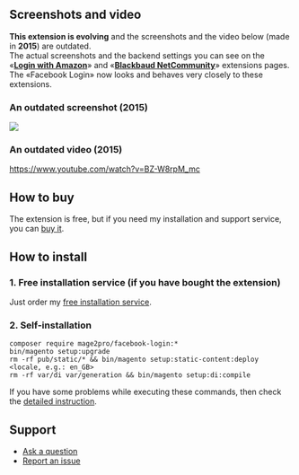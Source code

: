 ## Screenshots and video
**This extension is evolving** and the screenshots and the video below (made in **2015**) are outdated.  
The actual screenshots and the backend settings you can see on the «**[Login with Amazon]( https://mage2.pro/t/1763)**» and «**[Blackbaud NetCommunity](https://mage2.pro/t/2173)**» extensions pages.  
The «Facebook Login» now looks and behaves very closely to these extensions.

### An outdated screenshot (2015)
![](https://mage2.pro/uploads/default/original/1X/9d55c5338c7bf62bd8bb7196469bc4239cb09591.png)

### An outdated video (2015)
https://www.youtube.com/watch?v=BZ-W8rpM_mc

## How to buy
The extension is free, but if you need my installation and support service, you can [buy it](https://mage2.pro/t/136).

## How to install
### 1. Free installation service (if you have bought the extension)
Just order my [free installation service](https://mage2.pro/t/3585).

### 2. Self-installation
```
composer require mage2pro/facebook-login:*
bin/magento setup:upgrade
rm -rf pub/static/* && bin/magento setup:static-content:deploy <locale, e.g.: en_GB>
rm -rf var/di var/generation && bin/magento setup:di:compile
```
If you have some problems while executing these commands, then check the [detailed instruction](https://mage2.pro/t/263).


## Support
- [Ask a question](https://mage2.pro/c/extensions/facebook-login)
- [Report an issue](https://github.com/mage2pro/facebook-login/issues)



